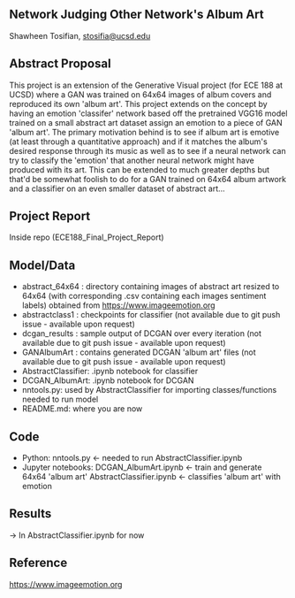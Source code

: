 ## Network Judging Other Network's Album Art

Shawheen Tosifian, stosifia@ucsd.edu

## Abstract Proposal

This project is an extension of the Generative Visual project (for ECE 188 at UCSD) where a GAN was trained on 64x64 images of album covers and reproduced its own 'album art'. This project extends on the concept by having an emotion 'classifer' network based off the pretrained VGG16 model trained on a small abstract art dataset assign an emotion to a piece of GAN 'album art'. The primary motivation behind is to see if album art is emotive (at least through a quantitative approach) and if it matches the album's desired response through its music as well as to see if a neural network can try to classify the 'emotion' that another neural network might have produced with its art. This can be extended to much greater depths but that'd be somewhat foolish to do for a GAN trained on 64x64 album artwork and a classifier on an even smaller dataset of abstract art...


## Project Report

Inside repo (ECE188_Final_Project_Report)

## Model/Data
- abstract_64x64 : directory containing images of abstract art resized to 64x64 (with corresponding .csv containing
                   each images sentiment labels) obtained from https://www.imageemotion.org
- abstractclass1 : checkpoints for classifier (not available due to git push issue - available upon request)
- dcgan_results : sample output of DCGAN over every iteration (not available due to git push issue - available upon request)
- GANAlbumArt : contains generated DCGAN 'album art' files (not available due to git push issue - available upon request)
- AbstractClassifier: .ipynb notebook for classifier
- DCGAN_AlbumArt: .ipynb notebook for DCGAN
- nntools.py: used by AbstractClassifier for importing classes/functions needed to run model
- README.md: where you are now

## Code
- Python: nntools.py <- needed to run AbstractClassifier.ipynb
- Jupyter notebooks: DCGAN_AlbumArt.ipynb <- train and generate 64x64 'album art'
                     AbstractClassifier.ipynb <- classifies 'album art' with emotion

## Results
-> In AbstractClassifier.ipynb for now


## Reference
https://www.imageemotion.org
